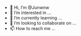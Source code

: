 - 👋 Hi, I’m @Junwnw
- 👀 I’m interested in ...
- 🌱 I’m currently learning ...
- 💞️ I’m looking to collaborate on ...
- 📫 How to reach me ...

<!---
Junwnw/Junwnw is a ✨ special ✨ repository because its `README.md` (this file) appears on your GitHub profile.
You can click the Preview link to take a look at your changes.
--->
